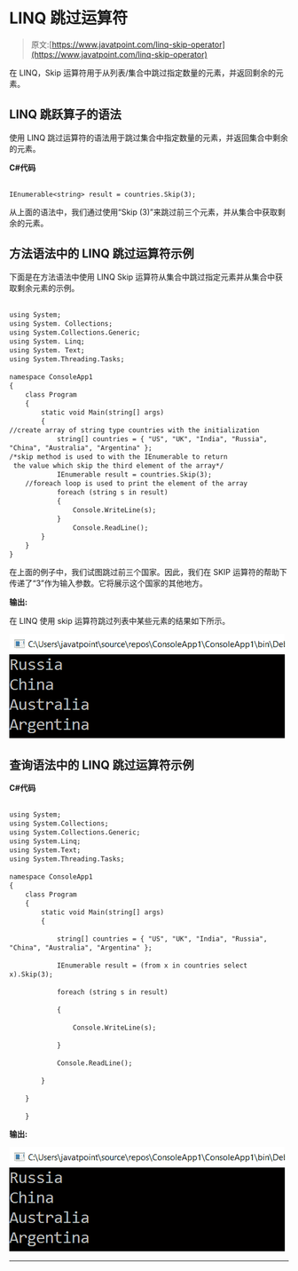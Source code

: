# LINQ 跳过运算符

> 原文:[https://www.javatpoint.com/linq-skip-operator](https://www.javatpoint.com/linq-skip-operator)

在 LINQ，Skip 运算符用于从列表/集合中跳过指定数量的元素，并返回剩余的元素。

## LINQ 跳跃算子的语法

使用 LINQ 跳过运算符的语法用于跳过集合中指定数量的元素，并返回集合中剩余的元素。

**C#代码**

```

IEnumerable<string> result = countries.Skip(3);

```

从上面的语法中，我们通过使用“Skip (3)”来跳过前三个元素，并从集合中获取剩余的元素。

## 方法语法中的 LINQ 跳过运算符示例

下面是在方法语法中使用 LINQ Skip 运算符从集合中跳过指定元素并从集合中获取剩余元素的示例。

```

using System;
using System. Collections;
using System.Collections.Generic;
using System. Linq;
using System. Text;
using System.Threading.Tasks;

namespace ConsoleApp1
{
    class Program
    {
        static void Main(string[] args)
        {
//create array of string type countries with the initialization
            string[] countries = { "US", "UK", "India", "Russia", "China", "Australia", "Argentina" };
/*skip method is used to with the IEnumerable to return
 the value which skip the third element of the array*/
            IEnumerable result = countries.Skip(3);
    //foreach loop is used to print the element of the array
            foreach (string s in result)
            {
                Console.WriteLine(s);
            }
                Console.ReadLine();
        }
    }
} 
```

在上面的例子中，我们试图跳过前三个国家。因此，我们在 SKIP 运算符的帮助下传递了“3”作为输入参数。它将展示这个国家的其他地方。

**输出:**

在 LINQ 使用 skip 运算符跳过列表中某些元素的结果如下所示。

![LINQ Skip Operator](img/9db192d525b19a32dfe82887114b029a.png)

## 查询语法中的 LINQ 跳过运算符示例

**C#代码**

```

using System;
using System.Collections;
using System.Collections.Generic;
using System.Linq;
using System.Text;
using System.Threading.Tasks;

namespace ConsoleApp1
{
    class Program
    {
        static void Main(string[] args)
        {

            string[] countries = { "US", "UK", "India", "Russia", "China", "Australia", "Argentina" };

            IEnumerable result = (from x in countries select x).Skip(3);

            foreach (string s in result)

            {

                Console.WriteLine(s);

            }

            Console.ReadLine();

        }

    }

    } 
```

**输出:**

![LINQ Skip Operator](img/68d32e159e0b2d438a01767b5ffd64b8.png)

* * *
